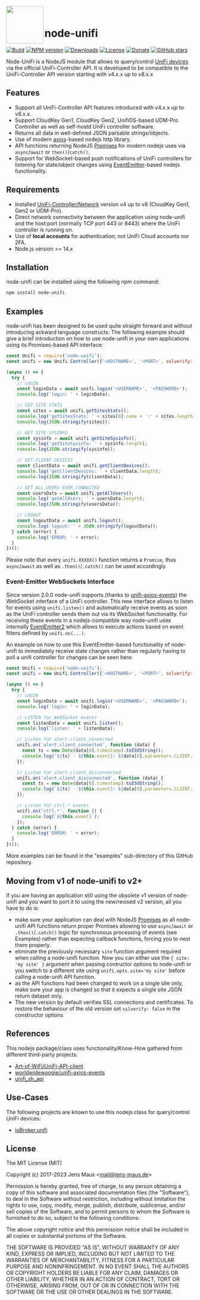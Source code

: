 <img height="100px" src="unifi.png" align="left"><br/>
# node-unifi

[![Build](https://github.com/jens-maus/node-unifi/workflows/CI/badge.svg)](https://github.com/jens-maus/node-unifi/actions)
[![NPM version](https://img.shields.io/npm/v/node-unifi.svg?logo=npm)](https://www.npmjs.com/package/node-unifi)
[![Downloads](https://img.shields.io/npm/dm/node-unifi.svg)](https://www.npmjs.com/package/node-unifi)
[![License](https://img.shields.io/github/license/jens-maus/node-unifi.svg)](https://github.com/jens-maus/node-unifi/blob/master/LICENSE)
[![Donate](https://img.shields.io/badge/Donate-PayPal-green.svg)](https://www.paypal.com/cgi-bin/webscr?cmd=_s-xclick&hosted_button_id=RAQSDY9YNZVCL)
[![GitHub stars](https://img.shields.io/github/stars/jens-maus/node-unifi.svg?style=social&label=Star)](https://github.com/jens-maus/node-unifi/stargazers/)

Node-UniFi is a NodeJS module that allows to query/control [UniFi devices](http://www.ubnt.com/) via the official UniFi-Controller API. It is developed to be compatible to the UniFi-Controller API version starting with v4.x.x up to v8.x.x

## Features
* Support all UniFi-Controller API features introduced with v4.x.x up to v8.x.x.
* Support CloudKey Gen1, CloudKey Gen2, UnifiOS-based UDM-Pro Controller as well as self-hostd UniFi controller software.
* Returns all data in well-defined JSON parsable strings/objects.
* Use of modern [axios](https://github.com/axios/axios)-based nodejs http library.
* API functions returning NodeJS [Promises](https://nodejs.dev/learn/understanding-javascript-promises) for modern nodejs uses via `async`/`await` or `then()`/`catch()`.
* Support for WebSocket-based push notifications of UniFi controllers for listening for state/object changes using [EventEmitter](https://github.com/EventEmitter2/EventEmitter2)-based nodejs functionality.

## Requirements
* Installed [UniFi-Controller/Network](https://www.ubnt.com/download/unifi) version v4 up to v8 (CloudKey Gen1, Gen2 or UDM-Pro).
* Direct network connectivity between the application using node-unifi and the host:port (normally TCP port 443 or 8443) where the UniFi controller is running on.
* Use of **local accounts** for authentication; not UniFi Cloud accounts nor 2FA.
* Node.js version >= 14.x

## Installation
node-unifi can be installed using the following npm command:

```sh
npm install node-unifi
```

## Examples
node-unifi has been designed to be used quite straight forward and without introducing
ackward language constructs. The following example should give a brief introduction on
how to use node-unifi in your own applications using its Promises-based API interface:

```js
const Unifi = require('node-unifi');
const unifi = new Unifi.Controller({'<HOSTNAME>', '<PORT>', sslverify: false});

(async () => {
  try {
    // LOGIN
    const loginData = await unifi.login('<USERNAME>', '<PASSWORD>');
    console.log('login: ' + loginData);

    // GET SITE STATS
    const sites = await unifi.getSitesStats();
    console.log('getSitesStats: ' + sites[0].name + ':' + sites.length);
    console.log(JSON.stringify(sites));

    // GET SITE SYSINFO
    const sysinfo = await unifi.getSiteSysinfo();
    console.log('getSiteSysinfo: ' + sysinfo.length);
    console.log(JSON.stringify(sysinfo));

    // GET CLIENT DEVICES
    const clientData = await unifi.getClientDevices();
    console.log('getClientDevices: ' + clientData.length);
    console.log(JSON.stringify(clientData));

    // GET ALL USERS EVER CONNECTED
    const usersData = await unifi.getAllUsers();
    console.log('getAllUsers: ' + usersData.length);
    console.log(JSON.stringify(usersData));

    // LOGOUT
    const logoutData = await unifi.logout();
    console.log('logout: ' + JSON.stringify(logoutData));
  } catch (error) {
    console.log('ERROR: ' + error);
  }
})();
```

Please note that every `unifi.XXXXX()` function returns a `Promise`, thus `async`/`await` as well as `.then()`/`.catch()` can be used accordingly.

### Event-Emitter WebSockets Interface

Since version 2.0.0 node-unifi supports (thanks to [unifi-axios-events](https://github.com/worldwidewoogie/unifi-axios-events)) the WebSocket interface
of a UniFi controller. This new interface allows to listen for events using `unifi.listen()` and automatically receive events
as soon as the UniFi controller sends them out via its WebSocket functionality. For receiving these events in a nodejs-compatible
way node-unifi uses internally [EventEmitter2](https://github.com/EventEmitter2/EventEmitter2) which allows to execute actions based
on event filters defined by `unifi.on(...)`.

An example on how to use this EventEmitter-based functionality of node-unifi to immediately receive state changes rather than
regularly having to poll a unifi controller for changes can be seen here:

```js
const Unifi = require('node-unifi');
const unifi = new Unifi.Controller({'<HOSTNAME>', '<PORT>', sslverify: false});

(async () => {
  try {
    // LOGIN
    const loginData = await unifi.login('<USERNAME>', '<PASSWORD>');
    console.log('login: ' + loginData);

    // LISTEN for WebSocket events
    const listenData = await unifi.listen();
    console.log('listen: ' + listenData);

    // Listen for alert.client_connected
    unifi.on('alert.client_connected', function (data) {
      const ts = new Date(data[0].timestamp).toISOString();
      console.log(`${ts} - ${this.event}: ${data[0].parameters.CLIENT.id} (${data[0].parameters.CLIENT.name})`);
    });

    // Listen for alert.client_disconnected
    unifi.on('alert.client_disconnected', function (data) {
      const ts = new Date(data[0].timestamp).toISOString();
      console.log(`${ts} - ${this.event}: ${data[0].parameters.CLIENT.id} (${data[0].parameters.CLIENT.name})`);
    });

    // Listen for ctrl.* events
    unifi.on('ctrl.*', function () {
      console.log(`${this.event}`);
    });
  } catch (error) {
    console.log('ERROR: ' + error);
  }
})();
```

More examples can be found in the "examples" sub-directory of this GitHub repository.

## Moving from v1 of node-unifi to v2+
If you are having an application still using the obsolete v1 version of node-unifi and you want to port it to using the new/revised
v2 version, all you have to do is:

* make sure your application can deal with NodeJS [Promises](https://nodejs.dev/learn/understanding-javascript-promises) as all node-unifi API functions return proper Promises allowing to use `async`/`await` or `.then()`/`.catch()` logic for synchronous processing of events (see Examples) rather than expecting callback functions, forcing you to nest them properly.
* eliminate the previously necessary `site` function argument required when calling a node-unifi function. Now you can either use the `{ site: 'my site' }` argument when passing contructor options to node-unifi or you switch to a different site using `unifi.opts.site='my site'` before calling a node-unifi API function.
* as the API functions had been changed to work on a single site only, make sure your app is changed so that it expects a single site JSON return dataset only.
* The new version by default verifies SSL connections and certificates. To restore the behaviour of the old version set `sslverify: false` in the constructor options

## References
This nodejs package/class uses functionality/Know-How gathered from different third-party projects:

* [Art-of-WiFi/UniFi-API-client](https://github.com/Art-of-WiFi/UniFi-API-client)
* [worldwidewoogie/unifi-axios-events](https://github.com/worldwidewoogie/unifi-axios-events)
* [unifi_sh_api](https://dl.ui.com/unifi/5.12.35/unifi_sh_api)

## Use-Cases
The following projects are known to use this nodejs class for query/control UniFi devices:

* [ioBroker.unifi](https://github.com/iobroker-community-adapters/ioBroker.unifi)

## License
The MIT License (MIT)

Copyright (c) 2017-2023 Jens Maus &lt;mail@jens-maus.de&gt;

Permission is hereby granted, free of charge, to any person obtaining a copy
of this software and associated documentation files (the "Software"), to deal
in the Software without restriction, including without limitation the rights
to use, copy, modify, merge, publish, distribute, sublicense, and/or sell
copies of the Software, and to permit persons to whom the Software is
furnished to do so, subject to the following conditions:

The above copyright notice and this permission notice shall be included in
all copies or substantial portions of the Software.

THE SOFTWARE IS PROVIDED "AS IS", WITHOUT WARRANTY OF ANY KIND, EXPRESS OR
IMPLIED, INCLUDING BUT NOT LIMITED TO THE WARRANTIES OF MERCHANTABILITY,
FITNESS FOR A PARTICULAR PURPOSE AND NONINFRINGEMENT. IN NO EVENT SHALL THE
AUTHORS OR COPYRIGHT HOLDERS BE LIABLE FOR ANY CLAIM, DAMAGES OR OTHER
LIABILITY, WHETHER IN AN ACTION OF CONTRACT, TORT OR OTHERWISE, ARISING FROM,
OUT OF OR IN CONNECTION WITH THE SOFTWARE OR THE USE OR OTHER DEALINGS IN
THE SOFTWARE.
